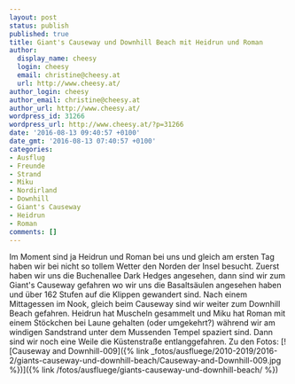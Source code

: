```yaml
---
layout: post
status: publish
published: true
title: Giant's Causeway und Downhill Beach mit Heidrun und Roman
author:
  display_name: cheesy
  login: cheesy
  email: christine@cheesy.at
  url: http://www.cheesy.at/
author_login: cheesy
author_email: christine@cheesy.at
author_url: http://www.cheesy.at/
wordpress_id: 31266
wordpress_url: http://www.cheesy.at/?p=31266
date: '2016-08-13 09:40:57 +0100'
date_gmt: '2016-08-13 07:40:57 +0100'
categories:
- Ausflug
- Freunde
- Strand
- Miku
- Nordirland
- Downhill
- Giant's Causeway
- Heidrun
- Roman
comments: []
---
```

Im Moment sind ja Heidrun und Roman bei uns und gleich am ersten Tag haben wir bei nicht so tollem Wetter den Norden der Insel besucht. Zuerst haben wir uns die Buchenallee Dark Hedges angesehen, dann sind wir zum Giant's Causeway gefahren wo wir uns die Basaltsäulen angesehen haben und über 162 Stufen auf die Klippen gewandert sind. Nach einem Mittagessen im Nook, gleich beim Causeway sind wir weiter zum Downhill Beach gefahren. Heidrun hat Muscheln gesammelt und Miku hat Roman mit einem Stöckchen bei Laune gehalten (oder umgekehrt?) während wir am windigen Sandstrand unter dem Mussenden Tempel spaziert sind. Dann sind wir noch eine Weile die Küstenstraße entlanggefahren.
Zu den Fotos:
[![Causeway and Downhill-009]({% link _fotos/ausfluege/2010-2019/2016-2/giants-causeway-und-downhill-beach/Causeway-and-Downhill-009.jpg %})]({% link /fotos/ausfluege/giants-causeway-und-downhill-beach/ %})
